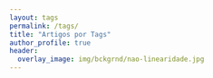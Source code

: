```yaml
---
layout: tags
permalink: /tags/
title: "Artigos por Tags"
author_profile: true
header:
  overlay_image: img/bckgrnd/nao-linearidade.jpg
---
```

